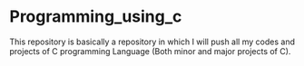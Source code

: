 # Programming_using_c
 
This repository is basically a repository in which I will push all my codes and projects of C programming Language (Both minor and major projects of C).
